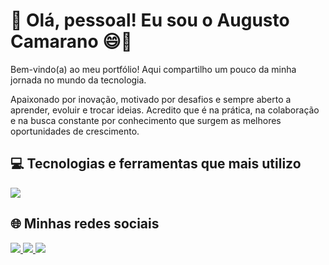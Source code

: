 # 👋 Olá, pessoal! Eu sou o Augusto Camarano 😄🚀

Bem-vindo(a) ao meu portfólio! Aqui compartilho um pouco da minha jornada no mundo da tecnologia. 

Apaixonado por inovação, motivado por desafios e sempre aberto a aprender, evoluir e trocar ideias. Acredito que é na prática, na colaboração e na busca constante por conhecimento que surgem as melhores oportunidades de crescimento.

## 💻 Tecnologias e ferramentas que mais utilizo

[![](https://skillicons.dev/icons?i=html,css,js,git,github,vscode,figma)](https://skillicons.dev)

## 🌐 Minhas redes sociais

<a href="https://www.linkedin.com/in/alcamarano/">
  <img src="https://skillicons.dev/icons?i=linkedin">
</a>

<a href="https://www.instagram.com/alcamarano/">
  <img src="https://skillicons.dev/icons?i=instagram">
</a>

<a href="https://x.com/alcamarano">
  <img src="https://skillicons.dev/icons?i=twitter">
</a>

